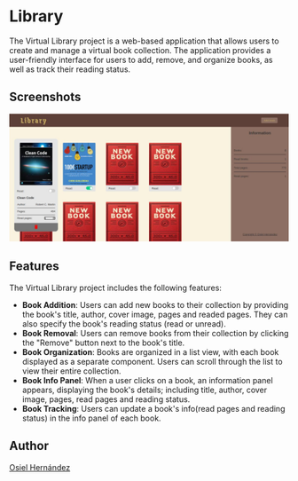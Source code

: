 # Library

The Virtual Library project is a web-based application that allows users to create and manage a virtual book collection. The application provides a user-friendly interface for users to add, remove, and organize books, as well as track their reading status.


## Screenshots

![](./screenshot.jpg)


## Features

The Virtual Library project includes the following features:

- **Book Addition**: Users can add new books to their collection by providing the book's title, author, cover image, pages and readed pages. They can also specify the book's reading status (read or unread).
- **Book Removal**: Users can remove books from their collection by clicking the "Remove" button next to the book's title.
- **Book Organization**: Books are organized in a list view, with each book displayed as a separate component. Users can scroll through the list to view their entire collection.
- **Book Info Panel**: When a user clicks on a book, an information panel appears, displaying the book's details; including title, author, cover image, pages, read pages and reading status.
- **Book Tracking**: Users can update a book's info(read pages and reading status) in the info panel of each book.

## Author

[Osiel Hernández](https://www.github.com/xXOsielXx)

